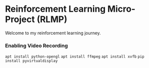 # Reinforcement Learning Micro-Project (RLMP)
Welcome to my reinforcement learning journey.

### Enabling Video Recording
`apt install python-opengl`
`apt install ffmpeg`
`apt install xvfb`
`pip install pyvirtualdisplay`